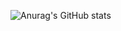 
![Anurag's GitHub stats](https://github-readme-stats.vercel.app/api?username=leehan416&show_icons=true)
